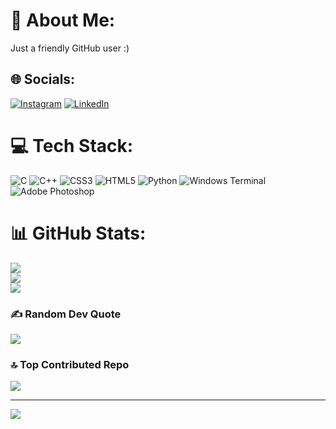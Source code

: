 # 💫 About Me:
Just a friendly GitHub user :)


## 🌐 Socials:
[![Instagram](https://img.shields.io/badge/Instagram-%23E4405F.svg?logo=Instagram&logoColor=white)](https://instagram.com/pushkarrgupta_) [![LinkedIn](https://img.shields.io/badge/LinkedIn-%230077B5.svg?logo=linkedin&logoColor=white)](https://www.linkedin.com/in/pushkar-prasad-gupta-b000a21bb/) 

# 💻 Tech Stack:
![C](https://img.shields.io/badge/c-%2300599C.svg?style=for-the-badge&logo=c&logoColor=white) ![C++](https://img.shields.io/badge/c++-%2300599C.svg?style=for-the-badge&logo=c%2B%2B&logoColor=white) ![CSS3](https://img.shields.io/badge/css3-%231572B6.svg?style=for-the-badge&logo=css3&logoColor=white) ![HTML5](https://img.shields.io/badge/html5-%23E34F26.svg?style=for-the-badge&logo=html5&logoColor=white) ![Python](https://img.shields.io/badge/python-3670A0?style=for-the-badge&logo=python&logoColor=ffdd54) ![Windows Terminal](https://img.shields.io/badge/Windows%20Terminal-%234D4D4D.svg?style=for-the-badge&logo=windows-terminal&logoColor=white) ![Adobe Photoshop](https://img.shields.io/badge/adobe%20photoshop-%2331A8FF.svg?style=for-the-badge&logo=adobe%20photoshop&logoColor=white)
# 📊 GitHub Stats:
![](https://github-readme-stats.vercel.app/api?username=pushkar-pgupta&theme=radical&hide_border=false&include_all_commits=false&count_private=false)<br/>
![](https://github-readme-streak-stats.herokuapp.com/?user=pushkar-pgupta&theme=radical&hide_border=false)<br/>
![](https://github-readme-stats.vercel.app/api/top-langs/?username=pushkar-pgupta&theme=radical&hide_border=false&include_all_commits=false&count_private=false&layout=compact)

### ✍️ Random Dev Quote
![](https://quotes-github-readme.vercel.app/api?type=horizontal&theme=radical)

### 🔝 Top Contributed Repo
![](https://github-contributor-stats.vercel.app/api?username=pushkar-pgupta&limit=5&theme=shadow_red&combine_all_yearly_contributions=true)

---
[![](https://visitcount.itsvg.in/api?id=pushkar-pgupta&icon=0&color=0)](https://visitcount.itsvg.in)

<!-- Proudly created with GPRM ( https://gprm.itsvg.in ) -->
